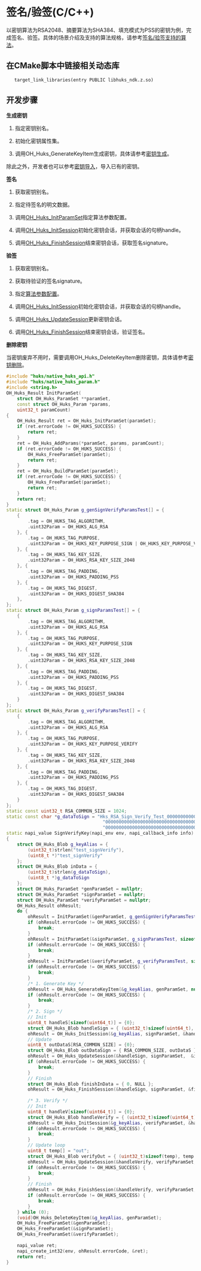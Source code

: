 # 签名/验签(C/C++)


以密钥算法为RSA2048、摘要算法为SHA384、填充模式为PSS的密钥为例，完成签名、验签。具体的场景介绍及支持的算法规格，请参考[签名/验签支持的算法](huks-signing-signature-verification-overview.md#支持的算法)。

## 在CMake脚本中链接相关动态库
```txt
   target_link_libraries(entry PUBLIC libhuks_ndk.z.so)
```

## 开发步骤

**生成密钥**
1. 指定密钥别名。

2. 初始化密钥属性集。

3. 调用OH_Huks_GenerateKeyItem生成密钥，具体请参考[密钥生成](huks-key-generation-overview.md)。

除此之外，开发者也可以参考[密钥导入](huks-key-import-overview.md)，导入已有的密钥。

**签名**

1. 获取密钥别名。

2. 指定待签名的明文数据。

3. 调用[OH_Huks_InitParamSet](../../reference/apis-universal-keystore-kit/_huks_param_set_api.md#oh_huks_initparamset)指定算法参数配置。

4. 调用[OH_Huks_InitSession](../../reference/apis-universal-keystore-kit/_huks_key_api.md#oh_huks_initsession)初始化密钥会话，并获取会话的句柄handle。

5. 调用[OH_Huks_FinishSession](../../reference/apis-universal-keystore-kit/_huks_key_api.md#oh_huks_finishsession)结束密钥会话，获取签名signature。

**验签**

1. 获取密钥别名。

2. 获取待验证的签名signature。

3. 指定[算法参数配置](../../reference/apis-universal-keystore-kit/_huks_param_set_api.md#oh_huks_initparamset)。

4. 调用[OH_Huks_InitSession](../../reference/apis-universal-keystore-kit/_huks_key_api.md#oh_huks_initsession)初始化密钥会话，并获取会话的句柄handle。

5. 调用[OH_Huks_UpdateSession](../../reference/apis-universal-keystore-kit/_huks_key_api.md#oh_huks_updatesession)更新密钥会话。

6. 调用[OH_Huks_FinishSession](../../reference/apis-universal-keystore-kit/_huks_key_api.md#oh_huks_finishsession)结束密钥会话，验证签名。

**删除密钥**

当密钥废弃不用时，需要调用OH_Huks_DeleteKeyItem删除密钥，具体请参考[密钥删除](huks-delete-key-ndk.md)。

```c++
#include "huks/native_huks_api.h"
#include "huks/native_huks_param.h"
#include <string.h>
OH_Huks_Result InitParamSet(
    struct OH_Huks_ParamSet **paramSet,
    const struct OH_Huks_Param *params,
    uint32_t paramCount)
{
    OH_Huks_Result ret = OH_Huks_InitParamSet(paramSet);
    if (ret.errorCode != OH_HUKS_SUCCESS) {
        return ret;
    }
    ret = OH_Huks_AddParams(*paramSet, params, paramCount);
    if (ret.errorCode != OH_HUKS_SUCCESS) {
        OH_Huks_FreeParamSet(paramSet);
        return ret;
    }
    ret = OH_Huks_BuildParamSet(paramSet);
    if (ret.errorCode != OH_HUKS_SUCCESS) {
        OH_Huks_FreeParamSet(paramSet);
        return ret;
    }
    return ret;
}
static struct OH_Huks_Param g_genSignVerifyParamsTest[] = {
    {
        .tag = OH_HUKS_TAG_ALGORITHM,
        .uint32Param = OH_HUKS_ALG_RSA
    }, {
        .tag = OH_HUKS_TAG_PURPOSE,
        .uint32Param = OH_HUKS_KEY_PURPOSE_SIGN | OH_HUKS_KEY_PURPOSE_VERIFY
    }, {
        .tag = OH_HUKS_TAG_KEY_SIZE,
        .uint32Param = OH_HUKS_RSA_KEY_SIZE_2048
    }, {
        .tag = OH_HUKS_TAG_PADDING,
        .uint32Param = OH_HUKS_PADDING_PSS
    }, {
        .tag = OH_HUKS_TAG_DIGEST,
        .uint32Param = OH_HUKS_DIGEST_SHA384
    },
};
static struct OH_Huks_Param g_signParamsTest[] = {
    {
        .tag = OH_HUKS_TAG_ALGORITHM,
        .uint32Param = OH_HUKS_ALG_RSA
    }, {
        .tag = OH_HUKS_TAG_PURPOSE,
        .uint32Param = OH_HUKS_KEY_PURPOSE_SIGN
    }, {
        .tag = OH_HUKS_TAG_KEY_SIZE,
        .uint32Param = OH_HUKS_RSA_KEY_SIZE_2048
    }, {
        .tag = OH_HUKS_TAG_PADDING,
        .uint32Param = OH_HUKS_PADDING_PSS
    }, {
        .tag = OH_HUKS_TAG_DIGEST,
        .uint32Param = OH_HUKS_DIGEST_SHA384
    }
};
static struct OH_Huks_Param g_verifyParamsTest[] = {
    {
        .tag = OH_HUKS_TAG_ALGORITHM,
        .uint32Param = OH_HUKS_ALG_RSA
    }, {
        .tag = OH_HUKS_TAG_PURPOSE,
        .uint32Param = OH_HUKS_KEY_PURPOSE_VERIFY
    }, {
        .tag = OH_HUKS_TAG_KEY_SIZE,
        .uint32Param = OH_HUKS_RSA_KEY_SIZE_2048
    }, {
        .tag = OH_HUKS_TAG_PADDING,
        .uint32Param = OH_HUKS_PADDING_PSS
    }, {
        .tag = OH_HUKS_TAG_DIGEST,
        .uint32Param = OH_HUKS_DIGEST_SHA384
    }
};
static const uint32_t RSA_COMMON_SIZE = 1024;
static const char *g_dataToSign = "Hks_RSA_Sign_Verify_Test_0000000000000000000000000000000000000000000000000000000"
                                    "00000000000000000000000000000000000000000000000000000000000000000000000000000000"
                                    "0000000000000000000000000000000000000000000000000000000000000000000000000_string";
static napi_value SignVerifyKey(napi_env env, napi_callback_info info) 
{
    struct OH_Huks_Blob g_keyAlias = {
        (uint32_t)strlen("test_signVerify"),
        (uint8_t *)"test_signVerify"
    };
    struct OH_Huks_Blob inData = {
        (uint32_t)strlen(g_dataToSign),
        (uint8_t *)g_dataToSign
    };
    struct OH_Huks_ParamSet *genParamSet = nullptr;
    struct OH_Huks_ParamSet *signParamSet = nullptr;
    struct OH_Huks_ParamSet *verifyParamSet = nullptr;
    OH_Huks_Result ohResult;
    do {
        ohResult = InitParamSet(&genParamSet, g_genSignVerifyParamsTest, sizeof(g_genSignVerifyParamsTest) / sizeof(OH_Huks_Param));
        if (ohResult.errorCode != OH_HUKS_SUCCESS) {
            break;
        }
        ohResult = InitParamSet(&signParamSet, g_signParamsTest, sizeof(g_signParamsTest) / sizeof(OH_Huks_Param));
        if (ohResult.errorCode != OH_HUKS_SUCCESS) {
            break;
        }
        ohResult = InitParamSet(&verifyParamSet, g_verifyParamsTest, sizeof(g_verifyParamsTest) / sizeof(OH_Huks_Param));
        if (ohResult.errorCode != OH_HUKS_SUCCESS) {
            break;
        }
        /* 1. Generate Key */
        ohResult = OH_Huks_GenerateKeyItem(&g_keyAlias, genParamSet, nullptr);
        if (ohResult.errorCode != OH_HUKS_SUCCESS) {
            break;
        }
        /* 2. Sign */
        // Init
        uint8_t handleS[sizeof(uint64_t)] = {0};
        struct OH_Huks_Blob handleSign = { (uint32_t)sizeof(uint64_t), handleS };
        ohResult = OH_Huks_InitSession(&g_keyAlias, signParamSet, &handleSign, nullptr);
        // Update
        uint8_t outDataS[RSA_COMMON_SIZE] = {0};
        struct OH_Huks_Blob outDataSign = { RSA_COMMON_SIZE, outDataS };
        ohResult = OH_Huks_UpdateSession(&handleSign, signParamSet,  &inData, &outDataSign);
        if (ohResult.errorCode != OH_HUKS_SUCCESS) {
            break;
        }
        // Finish
        struct OH_Huks_Blob finishInData = { 0, NULL };
        ohResult = OH_Huks_FinishSession(&handleSign, signParamSet, &finishInData, &outDataSign);
        
        /* 3. Verify */
        // Init
        uint8_t handleV[sizeof(uint64_t)] = {0};
        struct OH_Huks_Blob handleVerify = { (uint32_t)sizeof(uint64_t), handleV };
        ohResult = OH_Huks_InitSession(&g_keyAlias, verifyParamSet, &handleVerify, nullptr);
        if (ohResult.errorCode != OH_HUKS_SUCCESS) {
            break;
        }
        // Update loop
        uint8_t temp[] = "out";
        struct OH_Huks_Blob verifyOut = { (uint32_t)sizeof(temp), temp };
        ohResult = OH_Huks_UpdateSession(&handleVerify, verifyParamSet, &inData, &verifyOut);
        if (ohResult.errorCode != OH_HUKS_SUCCESS) {
            break;
        }
        // Finish
        ohResult = OH_Huks_FinishSession(&handleVerify, verifyParamSet, &outDataSign, &verifyOut);
        if (ohResult.errorCode != OH_HUKS_SUCCESS) {
            break;
        }
    } while (0);
    (void)OH_Huks_DeleteKeyItem(&g_keyAlias, genParamSet);
    OH_Huks_FreeParamSet(&genParamSet);
    OH_Huks_FreeParamSet(&signParamSet);
    OH_Huks_FreeParamSet(&verifyParamSet);
    
    napi_value ret;
    napi_create_int32(env, ohResult.errorCode, &ret);
    return ret;
}
```
